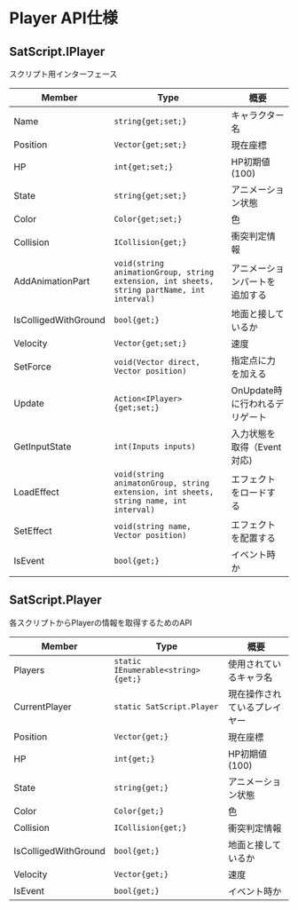 # Player API仕様
## SatScript.IPlayer
スクリプト用インターフェース

| Member | Type | 概要 |
| --- | --- | --- |
| Name | ```string{get;set;}``` | キャラクター名 | 
| Position | ```Vector{get;set;}``` | 現在座標 | 
| HP | ```int{get;set;}``` | HP初期値(100) |
| State | ```string{get;set;}``` | アニメーション状態 |
| Color | ```Color{get;set;}``` | 色 |
| Collision | ```ICollision{get;}``` | 衝突判定情報 |
| AddAnimationPart | ```void(string animationGroup, string extension, int sheets, string partName, int interval)``` | アニメーションパートを追加する |
| IsColligedWithGround | ```bool{get;}``` | 地面と接しているか | 
| Velocity | ```Vector{get;set;}``` | 速度 | 
| SetForce | ```void(Vector direct, Vector position)``` | 指定点に力を加える |
| Update | ```Action<IPlayer>{get;set;}``` | OnUpdate時に行われるデリゲート |
| GetInputState | ```int(Inputs inputs)``` | 入力状態を取得（Event対応) |
| LoadEffect | ```void(string animatonGroup, string extension, int sheets, string name, int interval)``` | エフェクトをロードする |
| SetEffect | ```void(string name, Vector position)``` | エフェクトを配置する |
| IsEvent | ```bool{get;}``` | イベント時か |
## SatScript.Player
各スクリプトからPlayerの情報を取得するためのAPI

| Member | Type | 概要 |
| --- | --- | --- |
| Players | ```static IEnumerable<string>{get;}``` | 使用されているキャラ名 |
| CurrentPlayer | ```static SatScript.Player``` | 現在操作されているプレイヤー |
| Position | ```Vector{get;}``` | 現在座標 | 
| HP | ```int{get;}``` | HP初期値(100) |
| State | ```string{get;}``` | アニメーション状態 |
| Color | ```Color{get;}``` | 色 |
| Collision | ```ICollision{get;}``` | 衝突判定情報 |
| IsColligedWithGround | ```bool{get;}``` | 地面と接しているか | 
| Velocity | ```Vector{get;}``` | 速度 | 
| IsEvent | ```bool{get;}``` | イベント時か |
